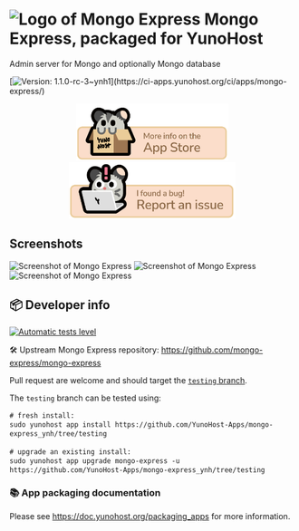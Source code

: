 <!--
N.B.: This README was automatically generated by <https://github.com/YunoHost/apps_tools/blob/main/readme_generator>
It shall NOT be edited by hand.
-->

<h1>
  <img src="https://raw.githubusercontent.com/YunoHost/apps/main/logos/mongo-express.png" width="32px" alt="Logo of Mongo Express">
  Mongo Express, packaged for YunoHost
</h1>

Admin server for Mongo and optionally Mongo database

[![Version: 1.1.0-rc-3~ynh1](https://img.shields.io/badge/Version-1.1.0--rc--3~ynh1-rgb(18,138,11)?style=for-the-badge)](https://ci-apps.yunohost.org/ci/apps/mongo-express/)

<div align="center">
<a href="https://apps.yunohost.org/app/mongo-express"><img height="100px" src="https://github.com/YunoHost/yunohost-artwork/raw/refs/heads/main/badges/neopossum-badges/badge_more_info_on_the_appstore.svg"/></a>
<a href="https://github.com/YunoHost-Apps/mongo-express_ynh/issues"><img height="100px" src="https://github.com/YunoHost/yunohost-artwork/raw/refs/heads/main/badges/neopossum-badges/badge_report_an_issue.svg"/></a>
</div>


## Screenshots
![Screenshot of Mongo Express](./doc/screenshots/collection-view.png)
![Screenshot of Mongo Express](./doc/screenshots/databases-view.png)
![Screenshot of Mongo Express](./doc/screenshots/document-edit.png)

## 📦 Developer info

[![Automatic tests level](https://apps.yunohost.org/badge/cilevel/mongo-express)](https://ci-apps.yunohost.org/ci/apps/mongo-express/)

🛠️ Upstream Mongo Express repository: <https://github.com/mongo-express/mongo-express>

Pull request are welcome and should target the [`testing` branch](https://github.com/YunoHost-Apps/mongo-express_ynh/tree/testing).

The `testing` branch can be tested using:
```
# fresh install:
sudo yunohost app install https://github.com/YunoHost-Apps/mongo-express_ynh/tree/testing

# upgrade an existing install:
sudo yunohost app upgrade mongo-express -u https://github.com/YunoHost-Apps/mongo-express_ynh/tree/testing
```

### 📚 App packaging documentation

Please see <https://doc.yunohost.org/packaging_apps> for more information.